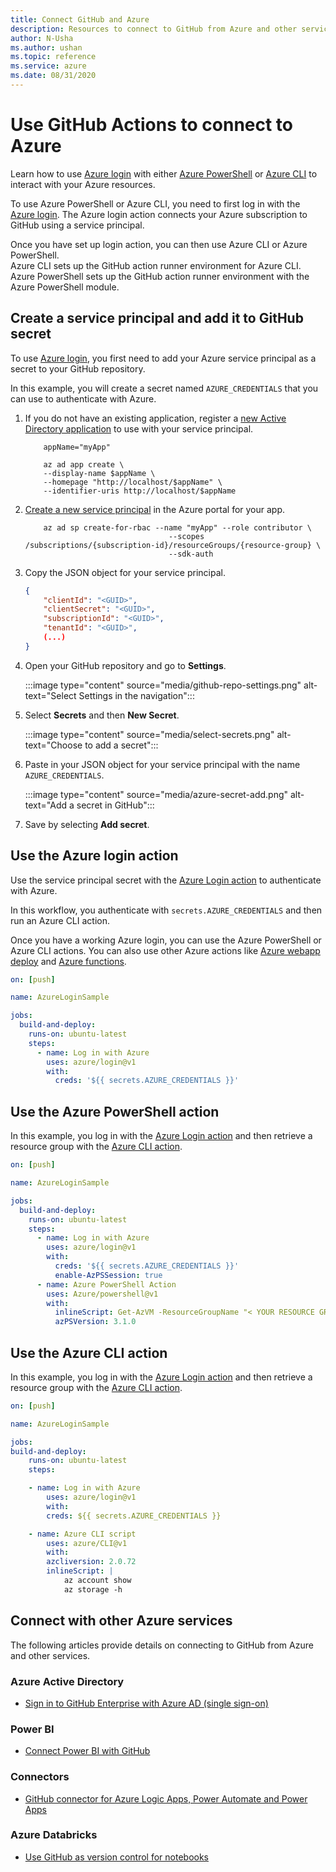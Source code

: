```yaml
--- 
title: Connect GitHub and Azure
description: Resources to connect to GitHub from Azure and other services  
author: N-Usha 
ms.author: ushan 
ms.topic: reference
ms.service: azure 
ms.date: 08/31/2020
---
```


# Use GitHub Actions to connect to Azure

Learn how to use [Azure login](https://github.com/Azure/login) with either [Azure PowerShell](https://github.com/Azure/PowerShell) or [Azure CLI](https://github.com/Azure/CLI) to interact with your Azure resources.

To use Azure PowerShell or Azure CLI, you need to first log in with the [Azure login](https://github.com/marketplace/actions/azure-login). 
The Azure login action connects your Azure subscription to GitHub using a service principal.

Once you have set up login action, you can then use Azure CLI or Azure PowerShell.  
Azure CLI sets up the GitHub action runner environment for Azure CLI. Azure PowerShell sets up the GitHub action runner environment with the Azure PowerShell module.


## Create a service principal and add it to GitHub secret

To use [Azure login](https://github.com/marketplace/actions/azure-login), you first need to add your Azure service principal as a secret to your GitHub repository.

In this example, you will create a secret named `AZURE_CREDENTIALS` that you can use to authenticate with Azure.  

1. If you do not have an existing application, register a [new Active Directory application](https://docs.microsoft.com/azure/active-directory/develop/howto-create-service-principal-portal#register-an-application-with-azure-ad-and-create-a-service-principal) to use with your service principal.

    ```azurecli-interactive
        appName="myApp"

        az ad app create \
        --display-name $appName \
        --homepage "http://localhost/$appName" \
        --identifier-uris http://localhost/$appName
    ```

1. [Create a new service principal](https://docs.microsoft.com/cli/azure/create-an-azure-service-principal-azure-cli?view=azure-cli-latest) in the Azure portal for your app. 

    ```azurecli-interactive
        az ad sp create-for-rbac --name "myApp" --role contributor \
                                    --scopes /subscriptions/{subscription-id}/resourceGroups/{resource-group} \
                                    --sdk-auth
    ```

1. Copy the JSON object for your service principal.

    ```json
    {
        "clientId": "<GUID>",
        "clientSecret": "<GUID>",
        "subscriptionId": "<GUID>",
        "tenantId": "<GUID>",
        (...)
    }
    ```

1. Open your GitHub repository and go to **Settings**.

    :::image type="content" source="media/github-repo-settings.png" alt-text="Select Settings in the navigation":::

1. Select **Secrets** and then **New Secret**.

    :::image type="content" source="media/select-secrets.png" alt-text="Choose to add a secret":::

1. Paste in your JSON object for your service principal with the name `AZURE_CREDENTIALS`. 

    :::image type="content" source="media/azure-secret-add.png" alt-text="Add a secret in GitHub":::

1. Save by selecting **Add secret**.

## Use the Azure login action

Use the service principal secret with the [Azure Login action](https://github.com/Azure/login) to authenticate with Azure.

In this workflow, you authenticate with `secrets.AZURE_CREDENTIALS` and then run an Azure CLI action.

Once you have a working Azure login, you can use the Azure PowerShell or Azure CLI actions. You can also use other Azure actions like [Azure webapp deploy](https://github.com/Azure/webapps-deploy) and [Azure functions](https://github.com/Azure/functions-action).

```yaml
on: [push]

name: AzureLoginSample

jobs:
  build-and-deploy:
    runs-on: ubuntu-latest
    steps:
      - name: Log in with Azure
        uses: azure/login@v1
        with:
          creds: '${{ secrets.AZURE_CREDENTIALS }}'
```

## Use the Azure PowerShell action

In this example, you log in with the [Azure Login action](https://github.com/Azure/login) and then retrieve a resource group with the [Azure CLI action](https://github.com/azure/powershell).

```yaml
on: [push]

name: AzureLoginSample

jobs:
  build-and-deploy:
    runs-on: ubuntu-latest
    steps:
      - name: Log in with Azure
        uses: azure/login@v1
        with:
          creds: '${{ secrets.AZURE_CREDENTIALS }}'
          enable-AzPSSession: true
      - name: Azure PowerShell Action
        uses: Azure/powershell@v1
        with:
          inlineScript: Get-AzVM -ResourceGroupName "< YOUR RESOURCE GROUP >"
          azPSVersion: 3.1.0
```

## Use the Azure CLI action

In this example, you log in with the [Azure Login action](https://github.com/Azure/login) and then retrieve a resource group with the [Azure CLI action](https://github.com/Azure/CLI).


```yaml
on: [push]

name: AzureLoginSample

jobs:
build-and-deploy:
    runs-on: ubuntu-latest
    steps:

    - name: Log in with Azure
        uses: azure/login@v1
        with:
        creds: ${{ secrets.AZURE_CREDENTIALS }}

    - name: Azure CLI script
        uses: azure/CLI@v1
        with:
        azcliversion: 2.0.72
        inlineScript: |
            az account show
            az storage -h
```

## Connect with other Azure services

The following articles provide details on connecting to GitHub from Azure and other services.  

### Azure Active Directory 

- [Sign in to GitHub Enterprise with Azure AD (single sign-on)](https://docs.microsoft.com/azure/active-directory/saas-apps/github-tutorial)   

### Power BI

- [Connect Power BI with GitHub](https://docs.microsoft.com/power-bi/service-connect-to-github)   

### Connectors

- [GitHub connector for Azure Logic Apps, Power Automate and Power Apps](https://docs.microsoft.com/connectors/github/)   

### Azure Databricks

- [Use GitHub as version control for notebooks](https://docs.microsoft.com/azure/databricks/notebooks/github-version-control) 